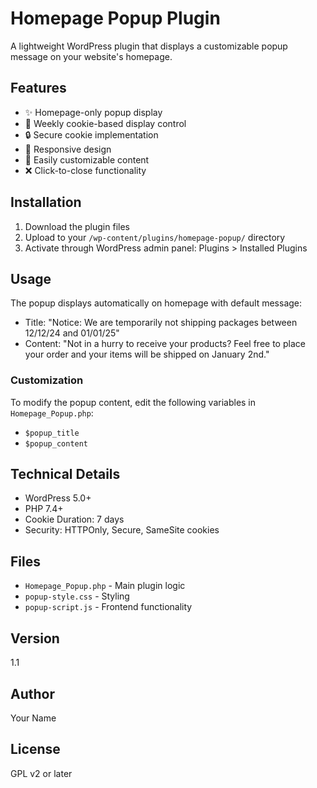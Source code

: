 # Homepage Popup Plugin

A lightweight WordPress plugin that displays a customizable popup message on your website's homepage.

## Features

- ✨ Homepage-only popup display
- 🍪 Weekly cookie-based display control
- 🔒 Secure cookie implementation
- 📱 Responsive design
- 🔧 Easily customizable content
- ❌ Click-to-close functionality

## Installation

1. Download the plugin files
2. Upload to your `/wp-content/plugins/homepage-popup/` directory
3. Activate through WordPress admin panel: Plugins > Installed Plugins

## Usage

The popup displays automatically on homepage with default message:

- Title: "Notice: We are temporarily not shipping packages between 12/12/24 and 01/01/25"
- Content: "Not in a hurry to receive your products? Feel free to place your order and your items will be shipped on January 2nd."

### Customization

To modify the popup content, edit the following variables in `Homepage_Popup.php`:

- `$popup_title`
- `$popup_content`

## Technical Details

- WordPress 5.0+
- PHP 7.4+
- Cookie Duration: 7 days
- Security: HTTPOnly, Secure, SameSite cookies

## Files

- `Homepage_Popup.php` - Main plugin logic
- `popup-style.css` - Styling
- `popup-script.js` - Frontend functionality

## Version

1.1

## Author

Your Name

## License

GPL v2 or later
